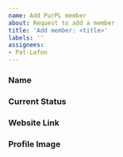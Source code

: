 ```yaml
---
name: Add PurPL member
about: Request to add a member
title: 'Add member: <title>'
labels: ''
assignees:
- Pat-Lafon
---
```


### Name

<!--
    How you would like to be referred to on the website
-->

### Current Status

<!--
What section you would like to be listed under:
Alumni, Grad Student, Postdoc, Faculty
-->

### Website Link

<!--
Provide a link to your website
-->

### Profile Image

<!--
Provide a link to or open a pr with the image in in `assets/image`
-->
